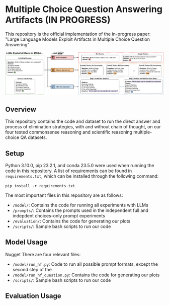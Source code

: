 # Multiple Choice Question Answering Artifacts (IN PROGRESS)

This repository is the official implementation of the in-progress paper: "Large Language Models Exploit Artifacts in Multiple Choice Question Answering"

<p align="center">
  <img src="/images/figure.png"></img>
</p>

## Overview

This repository contains the code and dataset to run the direct answer and process of elimination strategies, with and without chain of thought, on our four tested commonsense reasoning and scientific reasoning multiple-choice QA datasets.

## Setup

Python 3.10.0, pip 23.2.1, and conda 23.5.0 were used when running the code in this repository. A list of requirements can be found in `requirements.txt`, which can be installed through the following command:
```
pip install -r requirements.txt 
```

The most important files in this repository are as follows:
* `/model/`: Contains the code for running all experiments with LLMs
* `/prompts/`: Contains the prompts used in the independent full and indepdent choices-only prompt experiments
* `/evaluation/`: Contains the code for generating our plots
* `/scripts/`: Sample bash scripts to run our code

## Model Usage
Nugget
There are four relevant files:
* `/model/run_hf.py`: Code to run all possible prompt formats, except the second step of the 
* `/model/run_hf_question.py`: Contains the code for generating our plots
* `/scripts/`: Sample bash scripts to run our code

## Evaluation Usage
